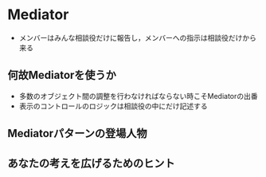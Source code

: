 # Mediator
* メンバーはみんな相談役だけに報告し，メンバーへの指示は相談役だけから来る

## 何故Mediatorを使うか
* 多数のオブジェクト間の調整を行わなければならない時こそMediatorの出番
* 表示のコントロールのロジックは相談役の中にだけ記述する

## Mediatorパターンの登場人物


## あなたの考えを広げるためのヒント